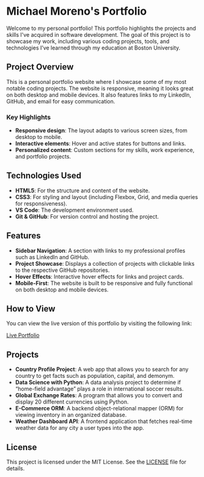 # Michael Moreno's Portfolio

Welcome to my personal portfolio! This portfolio highlights the projects and skills I've acquired in software development. The goal of this project is to showcase my work, including various coding projects, tools, and technologies I’ve learned through my education at Boston University.

## Project Overview

This is a personal portfolio website where I showcase some of my most notable coding projects. The website is responsive, meaning it looks great on both desktop and mobile devices. It also features links to my LinkedIn, GitHub, and email for easy communication.

### Key Highlights
- **Responsive design**: The layout adapts to various screen sizes, from desktop to mobile.
- **Interactive elements**: Hover and active states for buttons and links.
- **Personalized content**: Custom sections for my skills, work experience, and portfolio projects.

## Technologies Used

- **HTML5**: For the structure and content of the website.
- **CSS3**: For styling and layout (including Flexbox, Grid, and media queries for responsiveness).
- **VS Code**: The development environment used.
- **Git & GitHub**: For version control and hosting the project.

## Features

- **Sidebar Navigation**: A section with links to my professional profiles such as LinkedIn and GitHub.
- **Project Showcase**: Displays a collection of projects with clickable links to the respective GitHub repositories.
- **Hover Effects**: Interactive hover effects for links and project cards.
- **Mobile-First**: The website is built to be responsive and fully functional on both desktop and mobile devices.

## How to View

You can view the live version of this portfolio by visiting the following link:

[Live Portfolio](https://github.com/mmoreno723)

## Projects

- **Country Profile Project**: A web app that allows you to search for any country to get facts such as population, capital, and demonym.
- **Data Science with Python**: A data analysis project to determine if “home-field advantage” plays a role in international soccer results.
- **Global Exchange Rates**: A program that allows you to convert and display 20 different currencies using Python.
- **E-Commerce ORM**: A backend object-relational mapper (ORM) for viewing inventory in an organized database.
- **Weather Dashboard API**: A frontend application that fetches real-time weather data for any city a user types into the app.

## License

This project is licensed under the MIT License. See the [LICENSE](LICENSE) file for details.